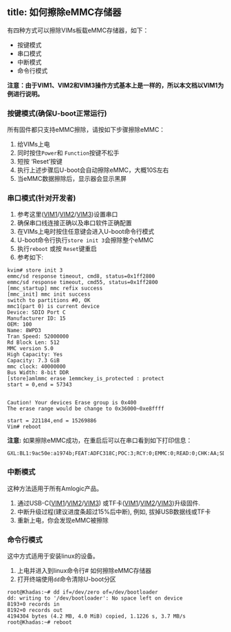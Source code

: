 title: 如何擦除eMMC存储器
---

有四种方式可以擦除VIMs板载eMMC存储器，如下：
* 按键模式
* 串口模式
* 中断模式
* 命令行模式

**注意：由于VIM1、VIM2和VIM3操作方式基本上是一样的，所以本文档以VIM1为例进行说明。**

### 按键模式(确保U-boot正常运行)
所有固件都只支持eMMC擦除，请按如下步骤擦除eMMC：

1. 给VIMs上电
2. 同时按住`Power`和 `Function`按键不松手
3. 短按 ‘Reset’按键
4. 执行上述步骤后U-boot会自动擦除eMMC，大概10S左右
5. 当eMMC数据擦除后，显示器会显示黑屏

### 串口模式(针对开发者)
1. 参考这里([VIM1](/vim3/SetupSerialTool.html)/[VIM2](/vim2/SetupSerialTool.html)/[VIM3](/vim3/SetupSerialTool.html))设置串口
2. 确保串口线连接正确以及串口软件正确配置
3. 在VIMs上电时按住任意键会进入U-boot命令行模式
4. U-boot命令行执行`store init 3`会擦除整个eMMC
5. 执行`reboot` 或按 `Reset`键重启
6. 参考如下:
```
kvim# store init 3
emmc/sd response timeout, cmd8, status=0x1ff2800
emmc/sd response timeout, cmd55, status=0x1ff2800
[mmc_startup] mmc refix success
[mmc_init] mmc init success
switch to partitions #0, OK
mmc1(part 0) is current device
Device: SDIO Port C
Manufacturer ID: 15
OEM: 100
Name: 8WPD3 
Tran Speed: 52000000
Rd Block Len: 512
MMC version 5.0
High Capacity: Yes
Capacity: 7.3 GiB
mmc clock: 40000000
Bus Width: 8-bit DDR
[store]amlmmc erase 1emmckey_is_protected : protect
start = 0,end = 57343


Caution! Your devices Erase group is 0x400
The erase range would be change to 0x36000~0xe8ffff

start = 221184,end = 15269886
Vim# reboot
```
**注意:**
如果擦除eMMC成功，在重启后可以在串口看到如下打印信息：
```
GXL:BL1:9ac50e:a1974b;FEAT:ADFC318C;POC:3;RCY:0;EMMC:0;READ:0;CHK:AA;SD:800;USB:8;
```

### 中断模式
这种方法适用于所有Amlogic产品。

1. 通过USB-C([VIM1](/vim3/UpgradeViaUSBCable.html)/[VIM2](/vim2/UpgradeViaUSBCable.html)/[VIM3](/vim3/UpgradeViaUSBCable.html)) 或TF卡([VIM1](/vim3/UpgradeViaTFBurningCard.html)/[VIM2](/vim2/UpgradeViaTFBurningCard.html)/[VIM3](/vim3/UpgradeViaTFBurningCard.html))升级固件.
2. 中断升级过程(建议进度条超过15%后中断), 例如, 拔掉USB数据线或TF卡
3. 重新上电，你会发现eMMC被擦除

### 命令行模式
这中方式适用于安装linux的设备。

1. 上电并进入到linux命令行# 如何擦除eMMC存储器
2. 打开终端使用`dd`命令清除U-boot分区
```
root@Khadas:~# dd if=/dev/zero of=/dev/bootloader
dd: writing to '/dev/bootloader': No space left on device
8193+0 records in
8192+0 records out
4194304 bytes (4.2 MB, 4.0 MiB) copied, 1.1226 s, 3.7 MB/s
root@Khadas:~# reboot
```
